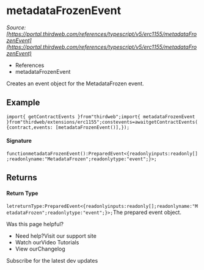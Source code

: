 # metadataFrozenEvent

*Source: [https://portal.thirdweb.com/references/typescript/v5/erc1155/metadataFrozenEvent](https://portal.thirdweb.com/references/typescript/v5/erc1155/metadataFrozenEvent)*

* References
* metadataFrozenEvent

Creates an event object for the MetadataFrozen event.

## Example

`import{ getContractEvents }from"thirdweb";import{ metadataFrozenEvent }from"thirdweb/extensions/erc1155";constevents=awaitgetContractEvents({contract,events: [metadataFrozenEvent()],});`
#### Signature

`functionmetadataFrozenEvent():PreparedEvent<{readonlyinputs:readonly[];readonlyname:"MetadataFrozen";readonlytype:"event";}>;`
## Returns

#### Return Type

`letreturnType:PreparedEvent<{readonlyinputs:readonly[];readonlyname:"MetadataFrozen";readonlytype:"event";}>;`The prepared event object.

Was this page helpful?

* Need help?Visit our support site
* Watch ourVideo Tutorials
* View ourChangelog

Subscribe for the latest dev updates

